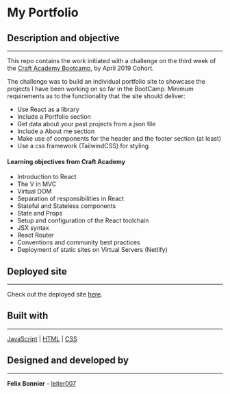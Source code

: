 # My Portfolio

## Description and objective
______
This repo contains the work initiated with a challenge on the third week of the [Craft Academy Bootcamp](https://craftacademy.se/english/curriculum/), by April 2019 Cohort.

The challenge was to build an individual portfolio site to showcase the projects I have been working on so far in the BootCamp. Minimum requirements as to the functionality that the site should deliver:

* Use React as a library
* Include a Portfolio section
* Get data about your past projects from a json file
* Include a About me section
* Make use of components for the header and the footer section (at least)
* Use a css framework (TailwindCSS) for styling


 #### Learning objectives from Craft Academy
* Introduction to React
* The V in MVC
* Virtual DOM
* Separation of responsibilities in React
* Stateful and Stateless components
* State and Props
* Setup and configuration of the React toolchain
* JSX syntax
* React Router
* Conventions and community best practices
* Deployment of static sites on Virtual Servers (Netlify)

## Deployed site
______
Check out the deployed site [here](https://felix-react-portfolio.netlify.com/).

## Built with
______
[JavaScript](https://developer.mozilla.org/en-US/docs/Web/JavaScript) |
[HTML](https://developer.mozilla.org/en-US/docs/Web/HTML) |
[CSS](https://developer.mozilla.org/en-US/docs/Web/CSS)

## Designed and developed by
________
**Felix Bonnier** - [leiter007](https://github.com/leiter007)
